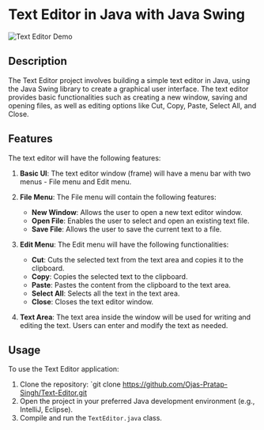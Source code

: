 # Text Editor in Java with Java Swing

![Text Editor Demo](url/to/demo.gif) <!-- If you have a demo gif or screenshot, include it here -->

## Description

The Text Editor project involves building a simple text editor in Java, using the Java Swing library to create a graphical user interface. The text editor provides basic functionalities such as creating a new window, saving and opening files, as well as editing options like Cut, Copy, Paste, Select All, and Close.

## Features

The text editor will have the following features:

1. **Basic UI**: The text editor window (frame) will have a menu bar with two menus - File menu and Edit menu.

2. **File Menu**: The File menu will contain the following features:
   - **New Window**: Allows the user to open a new text editor window.
   - **Open File**: Enables the user to select and open an existing text file.
   - **Save File**: Allows the user to save the current text to a file.

3. **Edit Menu**: The Edit menu will have the following functionalities:
   - **Cut**: Cuts the selected text from the text area and copies it to the clipboard.
   - **Copy**: Copies the selected text to the clipboard.
   - **Paste**: Pastes the content from the clipboard to the text area.
   - **Select All**: Selects all the text in the text area.
   - **Close**: Closes the text editor window.

4. **Text Area**: The text area inside the window will be used for writing and editing the text. Users can enter and modify the text as needed.

## Usage

To use the Text Editor application:

1. Clone the repository: `git clone https://github.com/Ojas-Pratap-Singh/Text-Editor.git
2. Open the project in your preferred Java development environment (e.g., IntelliJ, Eclipse).
3. Compile and run the `TextEditor.java` class.



